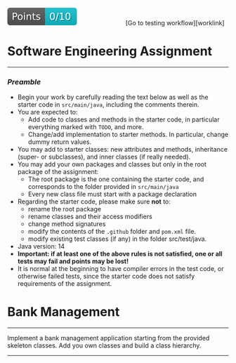 [reslink]:
[worklink]:
[![Points badge](.github/badges/points.svg)][reslink] &nbsp;&nbsp;&nbsp;&nbsp;&nbsp;&nbsp;&nbsp;&nbsp; &nbsp;&nbsp;&nbsp;&nbsp;&nbsp;&nbsp;&nbsp;&nbsp; &nbsp;&nbsp;&nbsp;&nbsp;&nbsp;&nbsp;&nbsp;&nbsp; [Go to testing workflow][worklink]

# Software Engineering Assignment
----------------------------------------------------

### _Preamble_

* Begin your work by carefully reading the text below as well as the starter code in `src/main/java`, including the comments therein.
* You are expected to:
    * Add code to classes and methods in the starter code, in particular everything marked with `TODO`, and more.
	* Change/add implementation to starter methods. In particular, change dummy return values.
* You may add to starter classes: new attributes and methods, inheritance (super- or subclasses), and inner classes (if really needed).
* You may add your own packages and classes but only in the root package of the assignment:
	* The root package is the one containing the starter code, and corresponds to the  folder provided in `src/main/java`
	* Every new class file must start with a package declaration
* Regarding the starter code, please make sure **not** to:
	* rename the root package
    * rename classes and their access modifiers 
    * change method signatures
    * modify the contents of the `.github` folder and `pom.xml` file.
    * modify existing test classes (if any) in the folder src/test/java.
* Java version: 14
* **Important: if at least one of the above rules is not satisfied, one or all tests may fail and points may be lost!**
* It is normal at the beginning to have compiler errors in the test code, or otherwise failed tests, since the starter code does not satisfy requirements of the assignment.  


# Bank Management
----------------------------------------------------

Implement a bank management application starting from the provided skeleton classes. Add you own classes and build a class hierarchy. 


----------------------------------------------------
